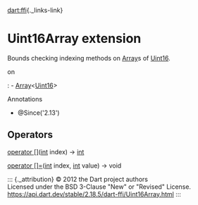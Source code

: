 [dart:ffi](../dart-ffi/dart-ffi-library){._links-link}

Uint16Array extension
=====================

Bounds checking indexing methods on [Array](array-class)s of
[Uint16](uint16-class).

on

:   -   [Array](array-class)\<[Uint16](uint16-class)\>

Annotations

-   \@Since(\'2.13\')

Operators
---------

[operator \[\]](uint16array/operator_get)([int](../dart-core/int-class)
index) → [int](../dart-core/int-class)

[operator \[\]=](uint16array/operator_put)([int](../dart-core/int-class)
index, [int](../dart-core/int-class) value) → void

::: {._attribution}
© 2012 the Dart project authors\
Licensed under the BSD 3-Clause \"New\" or \"Revised\" License.\
<https://api.dart.dev/stable/2.18.5/dart-ffi/Uint16Array.html>
:::
